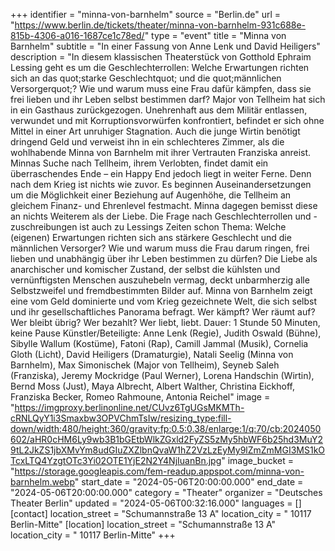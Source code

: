 +++
identifier = "minna-von-barnhelm"
source = "Berlin.de"
url = "https://www.berlin.de/tickets/theater/minna-von-barnhelm-931c688e-815b-4306-a016-1687ce1c78ed/"
type = "event"
title = "Minna von Barnhelm"
subtitle = "In einer Fassung von Anne Lenk und David Heiligers"
description = "In diesem klassischen Theaterstück von Gotthold Ephraim Lessing geht es um die Geschlechterrollen: Welche Erwartungen richten sich an das quot;starke Geschlechtquot; und die quot;männlichen Versorgerquot;? Wie und warum muss eine Frau dafür kämpfen, dass sie frei lieben und ihr Leben selbst bestimmen darf?
Major von Tellheim hat sich in ein Gasthaus zurückgezogen. Unehrenhaft aus dem Militär entlassen, verwundet und mit Korruptionsvorwürfen konfrontiert, befindet er sich ohne Mittel in einer Art unruhiger Stagnation. Auch  die junge Wirtin benötigt dringend Geld und verweist ihn in ein  schlechteres Zimmer, als die wohlhabende Minna von Barnhelm mit ihrer  Vertrauten Franziska anreist. Minnas Suche nach Tellheim, ihrem  Verlobten, findet damit ein überraschendes Ende – ein Happy End jedoch  liegt in weiter Ferne. Denn nach dem Krieg ist nichts wie zuvor. Es  beginnen Auseinandersetzungen um die Möglichkeit einer Beziehung auf  Augenhöhe, die Tellheim an gleichem Finanz- und Ehrenlevel festmacht.  Minna dagegen bemisst diese an nichts Weiterem als der Liebe.
Die  Frage nach Geschlechterrollen und -zuschreibungen ist auch zu Lessings  Zeiten schon Thema: Welche (eigenen) Erwartungen richten sich ans  stärkere Geschlecht und die männlichen Versorger? Wie und warum muss  die Frau darum ringen, frei lieben und unabhängig über ihr Leben  bestimmen zu dürfen? Die Liebe als anarchischer und komischer Zustand,  der selbst die kühlsten und vernünftigsten Menschen auszuhebeln vermag,  deckt unbarmherzig alle Selbstzweifel und fremdbestimmten Bilder auf.  Minna von Barnhelm zeigt eine vom Geld dominierte und vom Krieg  gezeichnete Welt, die sich selbst und ihr gesellschaftliches Panorama  befragt. Wer kämpft? Wer räumt auf? Wer bleibt übrig? Wer bezahlt? Wer  liebt, liebt.
Dauer: 1 Stunde 50 Minuten, keine Pause
Künstler/Beteiligte: Anne Lenk (Regie), Judith Oswald  (Bühne), Sibylle Wallum (Kostüme), Fatoni (Rap), Camill Jammal (Musik),  Cornelia Gloth (Licht), David Heiligers (Dramaturgie), Natali Seelig  (Minna von Barnhelm), Max Simonischek (Major von Tellheim), Seyneb Saleh  (Franziska), Jeremy Mockridge (Paul Werner), Lorena Handschin (Wirtin),  Bernd Moss (Just), Maya Albrecht, Albert Walther, Christina Eickhoff,  Franziska Becker, Romeo Rahmoune, Antonia Reichel"
image = "https://imgproxy.berlinonline.net/CUvz6TgUGsMKMTh-cRNLQyY1i3Smaxbw3OPVChmTsIw/resizing_type:fill-down/width:480/height:360/gravity:fp:0.5:0.38/enlarge:1/q:70/cb:2024050602/aHR0cHM6Ly9wb3B1bGEtbWlkZGxld2FyZS5zMy5hbWF6b25hd3MuY29tL2JkZS1jbXMvYm8udGIuZXZlbnQvaW1hZ2VzLzEyMy9lZmZmMGI3MS1kOTcxLTQ4YzgtOTc3Yi02OTE1YjE2N2Y4NjIuanBn.jpg"
image_bucket = "https://storage.googleapis.com/fem-readup.appspot.com/minna-von-barnhelm.webp"
start_date = "2024-05-06T20:00:00.000"
end_date = "2024-05-06T20:00:00.000"
category = "Theater"
organizer = "Deutsches Theater Berlin"
updated = "2024-05-06T00:32:16.000"
languages = []
[contact]
location_street = "Schumannstraße 13 A"
location_city = " 10117 Berlin-Mitte"
[location]
location_street = "Schumannstraße 13 A"
location_city = " 10117 Berlin-Mitte"
+++